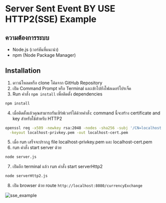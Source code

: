 # Server Sent Event BY USE HTTP2(SSE) Example 

## ความต้องการระบบ

- Node.js (เวอร์ชันที่แนะนำ)
- npm (Node Package Manager) 

## Installation

1. ดาวน์โหลดหรือ clone โค้ดจาก GitHub Repository
2. เปิด Command Prompt หรือ Terminal และเข้าไปยังโฟลเดอร์โปรเจ็ค
3. Run คำสั่ง `npm install` เพื่อติดตั้ง dependencies

```bash
npm install
```


4. เมื่อติดตั้งแล้วคุณสามารถรันเซิร์ฟเวอร์ได้ด้วยคำสั่ง: command นี้จะสร้าง certificate and key สำหรับใช้สำหรับ HTTP2

```bash
openssl req -x509 -newkey rsa:2048 -nodes -sha256 -subj '/CN=localhost' \
  -keyout localhost-privkey.pem -out localhost-cert.pem
```
5. เมื่อ run เสร็จจะปรากฏ file localhost-privkey.pem และ localhost-cert.pem
6. run คำสั่ง start server ด้วย
```bash
node server.js
```

7. เปิดอีก terminal แล้ว run คำสั่ง start serverHttp2
```bash
node serverHttp2.js
```

8. เปิด browser ด้วย route `http://localhost:8080/currencyExchange`


![sse_example](https://github.com/worawut-dev/nodeSSE/assets/64031286/b3e959d1-ec2a-402f-a313-d31197be6e9a)
